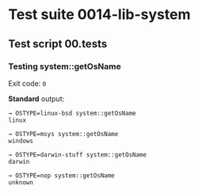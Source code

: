 # Test suite 0014-lib-system

## Test script 00.tests

### Testing system::getOsName

Exit code: `0`

**Standard** output:

```plaintext
→ OSTYPE=linux-bsd system::getOsName
linux

→ OSTYPE=msys system::getOsName
windows

→ OSTYPE=darwin-stuff system::getOsName
darwin

→ OSTYPE=nop system::getOsName
unknown

```

